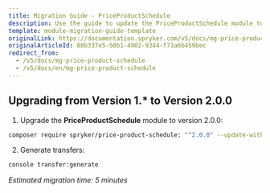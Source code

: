 ```yaml
---
title: Migration Guide - PriceProductSchedule
description: Use the guide to update the PriceProductSchedule module to a newer version.
template: module-migration-guide-template
originalLink: https://documentation.spryker.com/v5/docs/mg-price-product-schedule
originalArticleId: 80b337e5-50b1-4902-9344-f71a6b459bec
redirect_from:
  - /v5/docs/mg-price-product-schedule
  - /v5/docs/en/mg-price-product-schedule
---
```


## Upgrading from Version 1.* to Version 2.0.0

1. Upgrade the **PriceProductSchedule** module to version 2.0.0:

```bash
composer require spryker/price-product-schedule: "^2.0.0" --update-with-dependencies
```

2. Generate transfers:

```bash
console transfer:generate
```

*Estimated migration time: 5 minutes*
